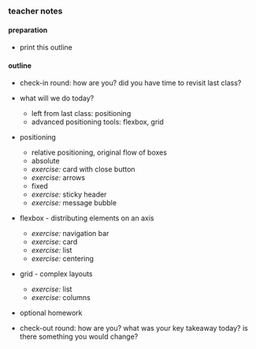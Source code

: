 ### teacher notes

#### preparation

- print this outline

#### outline

- check-in round: how are you? did you have time to revisit last class?
- what will we do today?

  - left from last class: positioning
  - advanced positioning tools: flexbox, grid

- positioning

  - relative positioning, original flow of boxes
  - absolute
  - _exercise:_ card with close button
  - _exercise:_ arrows
  - fixed
  - _exercise:_ sticky header
  - _exercise:_ message bubble

- flexbox - distributing elements on an axis

  - _exercise:_ navigation bar
  - _exercise:_ card
  - _exercise:_ list
  - _exercise:_ centering

- grid - complex layouts

  - _exercise:_ list
  - _exercise:_ columns

- optional homework
- check-out round: how are you? what was your key takeaway today? is there something you would change?
